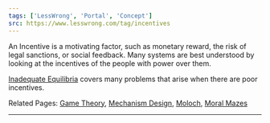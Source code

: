 ```yaml
---
tags: ['LessWrong', 'Portal', 'Concept']
src: https://www.lesswrong.com/tag/incentives
---
```


An Incentive is a motivating factor, such as monetary reward, the risk of legal sanctions, or social feedback. Many systems are best understood by looking at the incentives of the people with power over them.

[Inadequate Equilibria](https://www.lesswrong.com/s/oLGCcbnvabyibnG9d) covers many problems that arise when there are poor incentives.

Related Pages: [Game Theory](https://www.lesswrong.com/tag/game-theory), [Mechanism Design](https://www.lesswrong.com/tag/mechanism-design), [Moloch](https://www.lesswrong.com/tag/moloch), [Moral Mazes](https://www.lesswrong.com/tag/moral-mazes)



---

